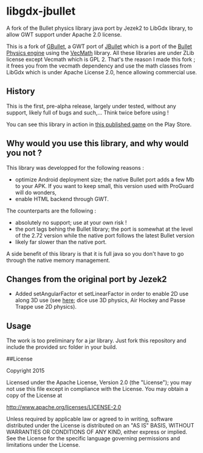 # libgdx-jbullet
A fork of the Bullet physics library java port by Jezek2 to LibGdx library, to allow GWT support under Apache 2.0 license. 

This is a fork of [GBullet](https://code.google.com/p/gbullet/), a GWT port of [JBullet](http://jbullet.advel.cz/) which is a port of the [Bullet Physics engine](http://bulletphysics.org/wordpress/) using the [VecMath](https://java.net/projects/vecmath) library. All these libraries are under ZLib license except Vecmath which is GPL 2. That's the reason I made this fork ; it frees you from the vecmath dependency and use the math classes from LibGdx which is under Apache License 2.0, hence allowing commercial use.

## History

This is the first, pre-alpha release, largely under tested, without any support, likely full of bugs and such,... 
Think twice before using !

You can see this library in action in [this published game](https://play.google.com/store/apps/details?id=org.softmotion.fpack.lite) on the Play Store.

## Why would you use this library, and why would you not ?

This library was developped for the following reasons :
- optimize Android deployment size; the native Bullet port adds a few Mb to your APK. If you want to keep small, this version used with ProGuard will do wonders,
- enable HTML backend through GWT.

The counterparts are the following :
- absolutely no support; use at your own risk !
- the port lags behing the Bullet library; the port is somewhat at the level of the 2.72 version while the native port follows the latest Bullet version
- likely far slower than the native port.

A side benefit of this library is that it is full java so you don't have to go through the native memory management.

## Changes from the original port by Jezek2

- Added setAngularFactor et setLinearFactor in order to enable 2D use along 3D use (see [here](https://play.google.com/store/apps/details?id=org.softmotion.fpack.lite); dice use 3D physics, Air Hockey and Passe Trappe use 2D physics). 

## Usage

The work is too preliminary for a jar library. Just fork this repository and include the provided src folder in your build.

##License

Copyright 2015

Licensed under the Apache License, Version 2.0 (the "License"); you may not use this file except in compliance with the License. You may obtain a copy of the License at

http://www.apache.org/licenses/LICENSE-2.0

Unless required by applicable law or agreed to in writing, software distributed under the License is distributed on an "AS IS" BASIS, WITHOUT WARRANTIES OR CONDITIONS OF ANY KIND, either express or implied. See the License for the specific language governing permissions and limitations under the License.
